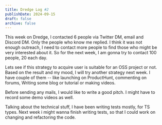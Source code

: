 ```yaml
---
title: Dredge Log #2
publishDate: 2024-09-15
draft: false
archive: false
---
```


This week on Dredge, I contacted 6 people via Twitter DM, email and Discord DM. Only the people who know me replied. I think it was not enough outreach, I need to contact more people to find those who might be very interested about it. So for the next week, I am gonna try to contact 100 people, 20 each day.

Lets see if this strategy to acquire user is suitable for an OSS project or not. Based on the result and my mood, I will try another strategy next week. I have couple of them -- like launching on ProductHunt, commenting on forums, Writing some blog or tutorial or making videos.

Before sending any mails, I would like to write a good pitch. I might have to record some demo videos as well. 

Talking about the technical stuff, I have been writing tests mostly, for TS types. Next week i might wanna finish writing tests, so that I could work on changing and refactoring the code. 
